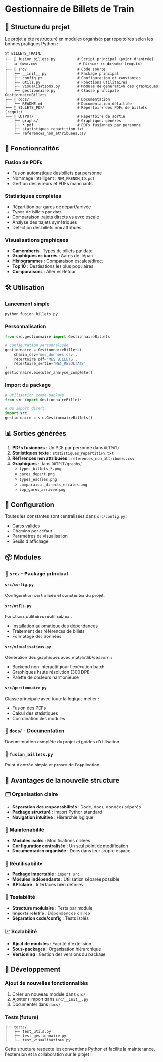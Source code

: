 # Gestionnaire de Billets de Train

## 📁 Structure du projet

Le projet a été restructuré en modules organisés par répertoires selon les bonnes pratiques Python :

```
📦 BILLETS_TRAIN/
├── 🚀 fusion_billets.py          # Script principal (point d'entrée)
├── 📊 data.csv                   # Fichier de données (requis)
├── 📁 src/                       # Code source
│   ├── __init__.py              # Package principal
│   ├── config.py                # Configuration et constantes
│   ├── utils.py                 # Fonctions utilitaires
│   ├── visualisations.py        # Module de génération des graphiques
│   └── gestionnaire.py          # Classe principale GestionnaireBillets
├── 📁 docs/                      # Documentation
│   └── README.md                # Documentation détaillée
├── 📁 BILLETS_PDF/               # Répertoire des PDFs de billets (requis)
└── 📁 OUTPUT/                    # Répertoire de sortie
    ├── graphs/                  # Graphiques générés
    ├── *.pdf                    # PDFs fusionnés par personne
    ├── statistiques_repartition.txt
    └── references_non_attribuees.csv
```

## 🎯 Fonctionnalités

### Fusion de PDFs

- Fusion automatique des billets par personne
- Nommage intelligent : `NOM_PRENOM_ID.pdf`
- Gestion des erreurs et PDFs manquants

### Statistiques complètes

- Répartition par gares de départ/arrivée
- Types de billets par date
- Comparaison trajets directs vs avec escale
- Analyse des trajets symétriques
- Détection des billets non attribués

### Visualisations graphiques

- **Camemberts** : Types de billets par date
- **Graphiques en barres** : Gares de départ
- **Histogrammes** : Comparaison escales/direct
- **Top 10** : Destinations les plus populaires
- **Comparaisons** : Aller vs Retour

## 🛠 Utilisation

### Lancement simple

```bash
python fusion_billets.py
```

### Personnalisation

```python
from src.gestionnaire import GestionnaireBillets

# Configuration personnalisée
gestionnaire = GestionnaireBillets(
    chemin_csv='mes_donnees.csv',
    repertoire_pdf='MES_BILLETS',
    repertoire_sortie='MES_RESULTATS'
)
gestionnaire.executer_analyse_complete()
```

### Import du package

```python
# Utilisation comme package
from src import GestionnaireBillets

# Ou import direct
import src
gestionnaire = src.GestionnaireBillets()
```

## 📊 Sorties générées

1. **PDFs fusionnés** : Un PDF par personne dans `OUTPUT/`
2. **Statistiques texte** : `statistiques_repartition.txt`
3. **Références non attribuées** : `references_non_attribuees.csv`
4. **Graphiques** : Dans `OUTPUT/graphs/`
   - `types_billets_*.png`
   - `gares_depart.png`
   - `types_escales.png`
   - `comparaison_directs_escales.png`
   - `top_gares_arrivee.png`

## 🔧 Configuration

Toutes les constantes sont centralisées dans `src/config.py` :

- Gares valides
- Chemins par défaut
- Paramètres de visualisation
- Seuils d'affichage

## 📦 Modules

### 📁 `src/` - Package principal

#### `src/config.py`

Configuration centralisée et constantes du projet.

#### `src/utils.py`

Fonctions utilitaires réutilisables :

- Installation automatique des dépendances
- Traitement des références de billets
- Formatage des données

#### `src/visualisations.py`

Génération des graphiques avec matplotlib/seaborn :

- Backend non-interactif pour l'exécution batch
- Graphiques haute résolution (300 DPI)
- Palette de couleurs harmonieuse

#### `src/gestionnaire.py`

Classe principale avec toute la logique métier :

- Fusion des PDFs
- Calcul des statistiques
- Coordination des modules

### 📁 `docs/` - Documentation

Documentation complète du projet et guides d'utilisation.

### 🚀 `fusion_billets.py`

Point d'entrée simple et propre de l'application.

## 🎨 Avantages de la nouvelle structure

### 🗂️ **Organisation claire**

- **Séparation des responsabilités** : Code, docs, données séparés
- **Package structuré** : Import Python standard
- **Navigation intuitive** : Hiérarchie logique

### 🔧 **Maintenabilité**

- **Modules isolés** : Modifications ciblées
- **Configuration centralisée** : Un seul point de modification
- **Documentation organisée** : Docs dans leur propre espace

### 🔄 **Réutilisabilité**

- **Package importable** : `import src`
- **Modules indépendants** : Utilisation séparée possible
- **API claire** : Interfaces bien définies

### 🧪 **Testabilité**

- **Structure modulaire** : Tests par module
- **Imports relatifs** : Dépendances claires
- **Séparation code/config** : Tests isolés

### 📈 **Scalabilité**

- **Ajout de modules** : Facilité d'extension
- **Sous-packages** : Organisation hiérarchique
- **Versioning** : Gestion des versions du package

## 🚀 Développement

### Ajout de nouvelles fonctionnalités

1. Créer un nouveau module dans `src/`
2. Ajouter l'import dans `src/__init__.py`
3. Documenter dans `docs/`

### Tests (future)

```
├── tests/
│   ├── test_utils.py
│   ├── test_gestionnaire.py
│   └── test_visualisations.py
```

Cette structure respecte les conventions Python et facilite la maintenance, l'extension et la collaboration sur le projet !
